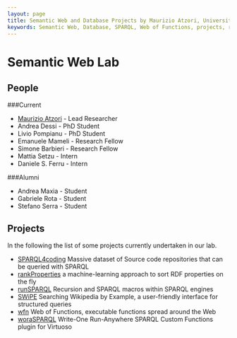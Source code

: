 ```yaml
---
layout: page
title: Semantic Web and Database Projects by Maurizio Atzori, University of Cagliari, Italy
keywords: Semantic Web, Database, SPARQL, Web of Functions, projects, research
---
```


Semantic Web Lab
===================================

People
------
###Current
 - [Maurizio Atzori](/) - Lead Researcher
 - Andrea Dessi - PhD Student
 - Livio Pompianu - PhD Student
 - Emanuele Mameli - Research Fellow
 - Simone Barbieri - Research Fellow
 - Mattia Setzu - Intern
 - Daniele S. Ferru - Intern

###Alumni
 - Andrea Maxia - Student
 - Gabriele Rota - Student
 - Stefano Serra - Student



Projects
--------
In the following the list of some projects currently undertaken in our lab.

 - [SPARQL4coding](SPARQL4coding) Massive dataset of Source code repositories that can be queried with SPARQL
 - [rankProperties](rankProperties) a machine-learning approach to sort RDF properties on the fly
 - [runSPARQL](runSPARQL) Recursion and SPARQL macros within SPARQL engines
 - [SWiPE](swipe) Searching Wikipedia by Example, a user-friendly interface for structured queries
 - [wfn](wfn) Web of Functions, executable functions spread around the Web
 - [woraSPARQL](woraSPARQL) Write-One Run-Anywhere SPARQL Custom Functions plugin for Virtuoso
